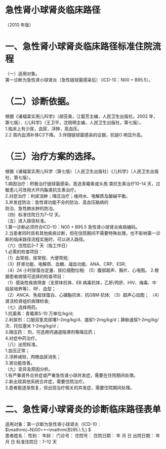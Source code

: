 # 急性肾小球肾炎临床路径  
（2010 年版）  
# 一、急性肾小球肾炎临床路径标准住院流程  
（一）适用对象。  
第一诊断为急性肾小球肾炎（急性链球菌感染后）（ICD-10：N00 + B95.5）。  
# （二）诊断依据。  
根据《诸福棠实用儿科学》（胡亚美，江载芳主编，人民卫生出版社，2002 年，第七版）、《儿科学》（王卫平，沈晓明主编，人民卫生出版社，第七版）。  
1.临床上有少尿，血尿，浮肿，高血压。  
2.2 周内血清补体C3下降。 3.伴随链球菌感染的证据，抗链O 明显升高。  
# （三）治疗方案的选择。  
根据《诸福棠实用儿科学（第七版）（人民卫生出版社）《儿科学》（人民卫生出版社，第七版）。  
1.病因治疗：积极治疗链球菌感染，首选青霉素或头孢 类抗生素治疗10–14 天，过敏患儿可改用大环内酯类抗生素治疗。  
2.对症治疗：利尿消肿；降压治疗；维持水、电解质及酸碱平衡。  
3.并发症防治：急性肾功能不全的防治、高血压脑病的  
防治、急性肺水肿的防治。  
（四）标准住院日为7–12 天。  
（五）进入路径标准。  
1.第一诊断必须符合ICD-10：N00 + B95.5 急性肾小球肾炎疾病编码。  
2.当患者同时具有其他疾病诊断，但在住院期间不需要特殊处理，也不影响第一诊断的临床路径流程实施时，可以进入路径。  
（六）住院后2–7 天（指工作日）  
1.必需的检查项目：  
（1）血常规、尿常规、大便常规;  
（3）肝肾功能、电解质、血糖、凝血功能、ANA、CRP、ESR;  
（4）24 小时尿蛋白定量、尿红细胞位相; （5）腹部超声、胸片、心电图。 2.根据患者病情可选择的检查项目：  
（1）感染性疾病筛查（支原体抗体、EB 病毒抗体，乙肝/丙肝、HIV、梅毒、中段尿培养等）、RF、血型；  
（2）ANCA、免疫球蛋白、心磷酯抗体、抗GBM 抗体;  （3）超声心动图； （4）肾活检肾组织病理检查;  
（七）选择用药。  
1.抗菌素：青霉素5-10 万单位/kg/d;  
2.利尿剂：口服双氢克尿噻1-2mg/kg/d、速尿1-2mg/kg/d；静脉速尿1-2mg/kg/次、托拉塞米 1-2mg/kg/d；  
3.降压药： 剂，可选用钙通道阻滞剂等降压药；  
4.对症中药治疗。  
（八）出院标准。  
1.血压正常；  
2.浮肿减轻，肉眼血尿消失；  
3.肾功能改善。  
（九）变异及原因分析。  
1.有严重肾外合并症或严重急性肾小球并发症，需要在住院期间处理。  
2.新出现其他系统合并症，需要住院治疗。  
3.患者能逐渐恢复，但出现治疗相关的并发症，需要住院期间处理。  
# 二、急性肾小球肾炎的诊断临床路径表单  
适用对象：第一诊断为急性肾小球肾炎（ICD-10： $\mathrm{~N}00~+~\mathrm{B}95.\ 5\,) $  
患者姓名：        性别：         年龄：      门诊号：        住院号：           住院日期：     年   月   日  出院日期：     年   月   日   标准住院日：7–12 天  

